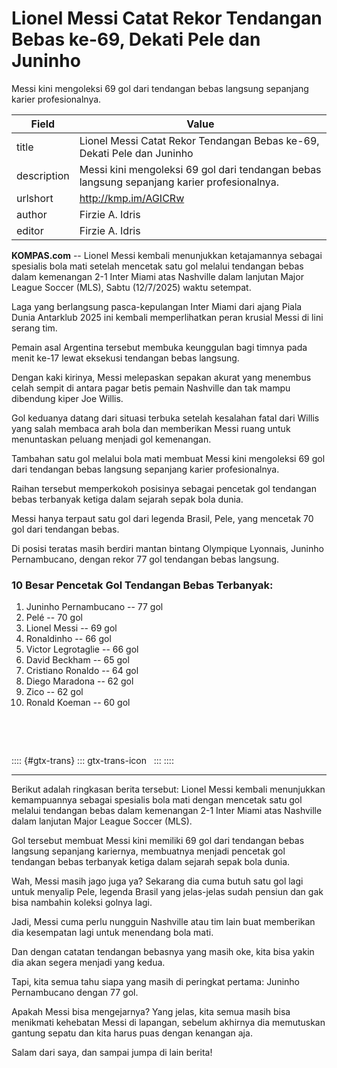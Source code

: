 # Lionel Messi Catat Rekor Tendangan Bebas ke-69, Dekati Pele dan Juninho

Messi kini mengoleksi 69 gol dari tendangan bebas langsung sepanjang karier profesionalnya.

| Field       | Value                                                       |
|-------------|-------------------------------------------------------------|
| title       | Lionel Messi Catat Rekor Tendangan Bebas ke-69, Dekati Pele dan Juninho |
| description | Messi kini mengoleksi 69 gol dari tendangan bebas langsung sepanjang karier profesionalnya. |
| urlshort    | http://kmp.im/AGICRw |
| author      | Firzie A. Idris |
| editor      | Firzie A. Idris |

**KOMPAS.com** -- Lionel Messi kembali menunjukkan ketajamannya sebagai spesialis bola mati setelah mencetak satu gol melalui tendangan bebas dalam kemenangan 2-1 Inter Miami atas Nashville dalam lanjutan Major League Soccer (MLS), Sabtu (12/7/2025) waktu setempat.

Laga yang berlangsung pasca-kepulangan Inter Miami dari ajang Piala Dunia Antarklub 2025 ini kembali memperlihatkan peran krusial Messi di lini serang tim.

Pemain asal Argentina tersebut membuka keunggulan bagi timnya pada menit ke-17 lewat eksekusi tendangan bebas langsung.

Dengan kaki kirinya, Messi melepaskan sepakan akurat yang menembus celah sempit di antara pagar betis pemain Nashville dan tak mampu dibendung kiper Joe Willis.

Gol keduanya datang dari situasi terbuka setelah kesalahan fatal dari Willis yang salah membaca arah bola dan memberikan Messi ruang untuk menuntaskan peluang menjadi gol kemenangan.

Tambahan satu gol melalui bola mati membuat Messi kini mengoleksi 69 gol dari tendangan bebas langsung sepanjang karier profesionalnya.

Raihan tersebut memperkokoh posisinya sebagai pencetak gol tendangan bebas terbanyak ketiga dalam sejarah sepak bola dunia.

Messi hanya terpaut satu gol dari legenda Brasil, Pele, yang mencetak 70 gol dari tendangan bebas.

Di posisi teratas masih berdiri mantan bintang Olympique Lyonnais, Juninho Pernambucano, dengan rekor 77 gol tendangan bebas langsung.

### 10 Besar Pencetak Gol Tendangan Bebas Terbanyak:

1.  Juninho Pernambucano -- 77 gol
2.  Pelé -- 70 gol
3.  Lionel Messi -- 69 gol
4.  Ronaldinho -- 66 gol
5.  Victor Legrotaglie -- 66 gol
6.  David Beckham -- 65 gol
7.  Cristiano Ronaldo -- 64 gol
8.  Diego Maradona -- 62 gol
9.  Zico -- 62 gol
10. Ronald Koeman -- 60 gol

 

 

:::: {#gtx-trans}
::: gtx-trans-icon
 
:::
::::

---
Berikut adalah ringkasan berita tersebut: Lionel Messi kembali menunjukkan kemampuannya sebagai spesialis bola mati dengan mencetak satu gol melalui tendangan bebas dalam kemenangan 2-1 Inter Miami atas Nashville dalam lanjutan Major League Soccer (MLS).

 Gol tersebut membuat Messi kini memiliki 69 gol dari tendangan bebas langsung sepanjang kariernya, membuatnya menjadi pencetak gol tendangan bebas terbanyak ketiga dalam sejarah sepak bola dunia.



Wah, Messi masih jago juga ya? Sekarang dia cuma butuh satu gol lagi untuk menyalip Pele, legenda Brasil yang jelas-jelas sudah pensiun dan gak bisa nambahin koleksi golnya lagi.

 Jadi, Messi cuma perlu nungguin Nashville atau tim lain buat memberikan dia kesempatan lagi untuk menendang bola mati.

 Dan dengan catatan tendangan bebasnya yang masih oke, kita bisa yakin dia akan segera menjadi yang kedua.

 Tapi, kita semua tahu siapa yang masih di peringkat pertama: Juninho Pernambucano dengan 77 gol.

 Apakah Messi bisa mengejarnya? Yang jelas, kita semua masih bisa menikmati kehebatan Messi di lapangan, sebelum akhirnya dia memutuskan gantung sepatu dan kita harus puas dengan kenangan aja.

 Salam dari saya, dan sampai jumpa di lain berita!
